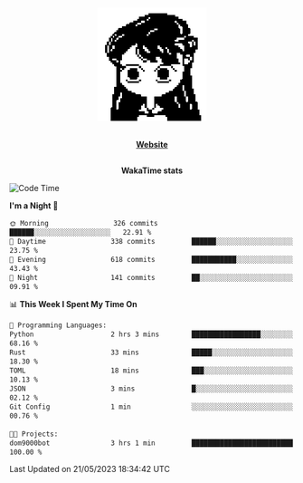 ##

<p align="center">
  <img src="./person.gif" />
</p>

##

<div align="center">
  <p>
    <strong>
    <a href='https://domm.me'>Website</a>
    </strong>
  </p>
</div>

##

<div align="center">
  <p>
    <strong>
    WakaTime stats
    </strong>
  </p>
</div>

<!--START_SECTION:waka-->
![Code Time](http://img.shields.io/badge/Code%20Time-92%20hrs%204%20mins-blue)

**I'm a Night 🦉** 

```text
🌞 Morning                326 commits         ██████░░░░░░░░░░░░░░░░░░░   22.91 % 
🌆 Daytime                338 commits         ██████░░░░░░░░░░░░░░░░░░░   23.75 % 
🌃 Evening                618 commits         ███████████░░░░░░░░░░░░░░   43.43 % 
🌙 Night                  141 commits         ██░░░░░░░░░░░░░░░░░░░░░░░   09.91 % 
```


📊 **This Week I Spent My Time On** 

```text
💬 Programming Languages: 
Python                   2 hrs 3 mins        █████████████████░░░░░░░░   68.16 % 
Rust                     33 mins             █████░░░░░░░░░░░░░░░░░░░░   18.30 % 
TOML                     18 mins             ███░░░░░░░░░░░░░░░░░░░░░░   10.13 % 
JSON                     3 mins              █░░░░░░░░░░░░░░░░░░░░░░░░   02.12 % 
Git Config               1 min               ░░░░░░░░░░░░░░░░░░░░░░░░░   00.76 % 

🐱‍💻 Projects: 
dom9000bot               3 hrs 1 min         █████████████████████████   100.00 % 
```


 Last Updated on 21/05/2023 18:34:42 UTC
<!--END_SECTION:waka-->

